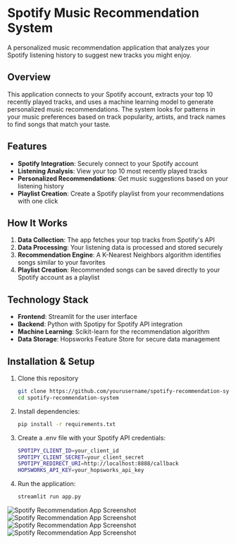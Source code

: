 # Spotify Music Recommendation System

A personalized music recommendation application that analyzes your Spotify listening history to suggest new tracks you might enjoy.

## Overview

This application connects to your Spotify account, extracts your top 10 recently played tracks, and uses a machine learning model to generate personalized music recommendations. The system looks for patterns in your music preferences based on track popularity, artists, and track names to find songs that match your taste.

## Features

- **Spotify Integration**: Securely connect to your Spotify account
- **Listening Analysis**: View your top 10 most recently played tracks
- **Personalized Recommendations**: Get music suggestions based on your listening history
- **Playlist Creation**: Create a Spotify playlist from your recommendations with one click

## How It Works

1. **Data Collection**: The app fetches your top tracks from Spotify's API
2. **Data Processing**: Your listening data is processed and stored securely
3. **Recommendation Engine**: A K-Nearest Neighbors algorithm identifies songs similar to your favorites
4. **Playlist Creation**: Recommended songs can be saved directly to your Spotify account as a playlist

## Technology Stack

- **Frontend**: Streamlit for the user interface
- **Backend**: Python with Spotipy for Spotify API integration
- **Machine Learning**: Scikit-learn for the recommendation algorithm
- **Data Storage**: Hopsworks Feature Store for secure data management

## Installation & Setup

1. Clone this repository
   ```bash
   git clone https://github.com/yourusername/spotify-recommendation-system.git
   cd spotify-recommendation-system

2. Install dependencies:
    ```bash
    pip install -r requirements.txt

3. Create a .env file with your Spotify API credentials:
    ```bash
    SPOTIPY_CLIENT_ID=your_client_id
    SPOTIPY_CLIENT_SECRET=your_client_secret
    SPOTIPY_REDIRECT_URI=http://localhost:8888/callback
    HOPSWORKS_API_KEY=your_hopsworks_api_key

4. Run the application:
    ```bash
    streamlit run app.py

![Spotify Recommendation App Screenshot](images/Capture.PNG)
![Spotify Recommendation App Screenshot](images/Capture2.PNG)
![Spotify Recommendation App Screenshot](images/Capture3.PNG)
![Spotify Recommendation App Screenshot](images/Capture4.PNG)